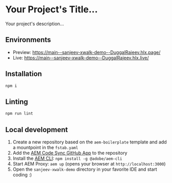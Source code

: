 # Your Project's Title...
Your project's description...

## Environments
- Preview: https://main--sanjeev-xwalk-demo--DuggalRajeev.hlx.page/
- Live: https://main--sanjeev-xwalk-demo--DuggalRajeev.hlx.live/

## Installation

```sh
npm i
```

## Linting

```sh
npm run lint
```

## Local development

1. Create a new repository based on the `aem-boilerplate` template and add a mountpoint in the `fstab.yaml`
1. Add the [AEM Code Sync GitHub App](https://github.com/apps/aem-code-sync) to the repository
1. Install the [AEM CLI](https://github.com/adobe/helix-cli): `npm install -g @adobe/aem-cli`
1. Start AEM Proxy: `aem up` (opens your browser at `http://localhost:3000`)
1. Open the `sanjeev-xwalk-demo` directory in your favorite IDE and start coding :)
